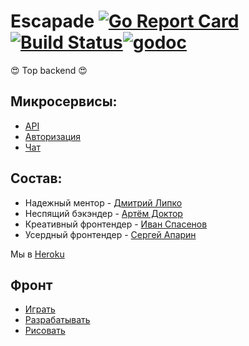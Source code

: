 # Escapade [![Go Report Card](https://goreportcard.com/badge/github.com/go-park-mail-ru/2019_1_Escapade)](https://goreportcard.com/report/github.com/go-park-mail-ru/2019_1_Escapade) [![Build Status](https://travis-ci.org/go-park-mail-ru/2019_1_Escapade.svg?branch=develop)](https://travis-ci.org/go-park-mail-ru/2019_1_Escapade)[![godoc](http://img.shields.io/badge/godoc-reference-blue.svg?style=flat)](https://godoc.org/github.com/go-park-mail-ru/2019_1_Escapade)

:heart_eyes: Top backend :heart_eyes:

## Микросервисы:
- [API](https://escapade-backend.herokuapp.com)
- [Авторизация](https://escapade-auth.herokuapp.com)
- [Чат](https://escapade-chat.herokuapp.com)

## Состав:
- Надежный ментор - [Дмитрий Липко](https://github.com/dlipko)
- Неспящий бэкэндер - [Артём Доктор](https://github.com/SmartPhoneJava)
- Креативный фронтендер - [Иван Спасенов](https://github.com/slevinsps)
- Усердный фронтендер - [Сергей Апарин](https://github.com/Bigyin1)

Мы в [Heroku](https://dashboard.heroku.com/teams/escapade/apps)


## Фронт
- [Играть](https://escapade-frontend.herokuapp.com)
- [Разрабатывать](https://github.com/frontend-park-mail-ru/2019_1_Escapade)
- [Рисовать](https://www.figma.com/file/WcFryEu51iySsuBd8F0CLi0S/explose)

